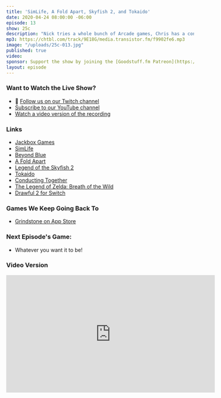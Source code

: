 ```yaml
---
title: 'SimLife, A Fold Apart, Skyfish 2, and Tokaido'
date: 2020-04-24 08:00:00 -06:00
episode: 13
show: 25c
description: "Nick tries a whole bunch of Arcade games, Chris has a confession to make."
mp3: https://chtbl.com/track/9E18G/media.transistor.fm/f9902fe6.mp3
image: "/uploads/25c-013.jpg"
published: true
video:
sponsor: Support the show by joining the [Goodstuff.fm Patreon](https://www.patreon.com/goodstuff)
layout: episode
---
```


### Want to Watch the Live Show?

* 💙 [Follow us on our Twitch channel](https://goodstuff.fm/twitch/)
* [Subscribe to our YouTube channel](https://www.youtube.com/user/goodstuffdotfm?sub_confirmation=1)
* [Watch a video version of the recording](https://www.youtube.com/watch?v=tEKDyEzfuxU)

### Links

* [Jackbox Games](https://www.jackboxgames.com/)
* [SimLife](https://archive.org/details/msdos_SimLife_1992)
* [Beyond Blue](https://apps.apple.com/app/beyond-blue/id1466830870)
* [A Fold Apart](https://apps.apple.com/us/app/a-fold-apart/id1468317913)
* [Legend of the Skyfish 2](https://apps.apple.com/us/app/legend-of-the-skyfish-2/id1358468246)
* [Tokaido](https://apps.apple.com/us/app/tokaido/id1215230801)
* [Conducting Together](https://www.nintendo.com/games/detail/conduct-together-switch/)
* [The Legend of Zelda: Breath of the Wild](https://www.nintendo.com/games/detail/the-legend-of-zelda-breath-of-the-wild-switch/)
* [Drawful 2 for Switch](https://www.nintendo.com/games/detail/drawful-2-switch/)

### Games We Keep Going Back To

* [Grindstone on App Store](https://apps.apple.com/us/app/grindstone/id1357426636?itscg=30800&itsct=grindstone)

### Next Episode's Game:

* Whatever you want it to be!

### Video Version

<iframe width="560" height="315" src="https://www.youtube.com/embed/tEKDyEzfuxU" frameborder="0" allow="accelerometer; autoplay; encrypted-media; gyroscope; picture-in-picture" allowfullscreen></iframe>